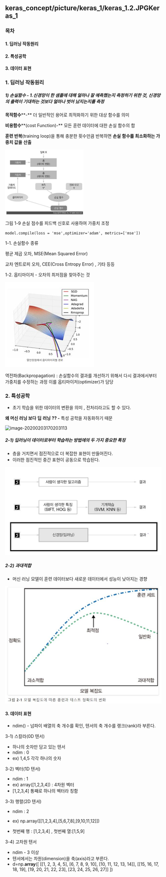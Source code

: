 ## keras_concept/picture/keras_1/keras_1.2.JPGKeras_1

###  목차

#### 1. 딥러닝 작동원리

#### 2. 특성공학

#### 3. 데이터 표현



### 1. 딥러닝 작동원리

##### 1) 손실함수 - 1.신경망이 한 샘플에 대해 얼마나 잘 예측했는지 측정하기 위한 것, 신경망의 출력이 기대하는 것보다 얼마나 벗어 났지는지를 측정

**목적함수****-** 더 일반적인 용어로 최적화하기 위한 대상 함수를 의미

**비용함수****(cost Function)-** 모든 훈련 데이터에 대한 손실 함수의 합

**훈련 반복**(training loop)을 통해 충분한 횟수만큼 반복하면 **손실** **함수를 최소화하는 가중치 값을** **산출**

<img src="./picture/keras_1/keras_1.1.JPG" style="zoom:60%;" />









 그림 1-9 손실 점수를 피드백 신호로 사용하여 가중치 조정



```
model.compile(loss = 'mse',optimizer='adam', metrics=['mse'])
```

1-1. 손실함수 종류 

평균 제곱 오차, MSE(Mean Squared Error)

교차 엔트로피 오차, CEE(Cross Entropy Error) , 기타 등등



1-2. 옵티마이저 - 오차의 최저점을 찾아주는 것

![image-20200203170147020](./picture/keras_1/keras_1.2.JPG)









역전파(Backpropagation) : 손실함수의 결과를 개선하기 위해서 다시 결과에서부터 가중치를 수정하는 과정 이를 옵티마이저(optimizer)가 담당



### 2. 특성공학

- 초기 학습을 위한 데이터의 변환을 의미 , 전처리라고도 할 수 있다.

**왜 머신 러닝 보다** **딥** **러닝** **?? -** 특성 공학을 자동화하기 때문



![image-20200203170203113](C:\Users\student\Desktop\철희\TIL\picture\keras_1\keras_1.3.JPG)







##### 2-1) 딥러닝이 데이터로부터 학습하는 방법에의 두 가지 중요한 특징

- 층을 거치면서 점진적으로 더 복잡한 표현이 만들어진다.
- 이러한 점진적인 중간 표현이 공동으로 학습된다.



![image-20200203170215430](keras_concept/picture/keras_1/keras_1.3.JPG)









##### 2-2) 과대적합 

- 머신 러닝 모델이 훈련 데이터보다 새로운 데이터에서 성능이 낮아지는 경향



![image-20200203170223738](keras_concept/picture/keras_1/keras_1.5.JPG)











#### 3. 데이터 표현 

- ndim() - 넘파이 배열의 축 개수를 확인, 텐서의 축 개수를 랭크(rank)라 부른다.



3-1) 스칼라(0D 텐서) 

- 하나의 숫자만 담고 있는 텐서
- ndim : 0
- ex) 1,4,5 각각 하나의 숫자



3-2) 벡터(1D 텐서)

- ndim : 1
- ex) array([1,2,3,4]) : 4차원 벡터 
- [1,2,3,4] 통째로 하나의 벡터라 칭함 



3-3) 행렬(2D 텐서)

- ndim : 2 

- ex) np.array([[1,2,3,4],[5,6,7,8],[9,10,11,12]])
- 첫번째 행 : [1,2,3,4] , 첫번째 열:[1,5,9]



3-4) 고차원 텐서

- ndim - 3 이상
- 텐서에서는 차원(dimension)을 축(axis)라고 부른다.
- d=np.**array**([ [[1, 2, 3, 4, 5], [6, 7, 8, 9, 10], [10, 11, 12, 13, 14]], [[15, 16, 17, 18, 19], [19, 20, 21, 22, 23], [23, 24, 25, 26, 27]] ])



